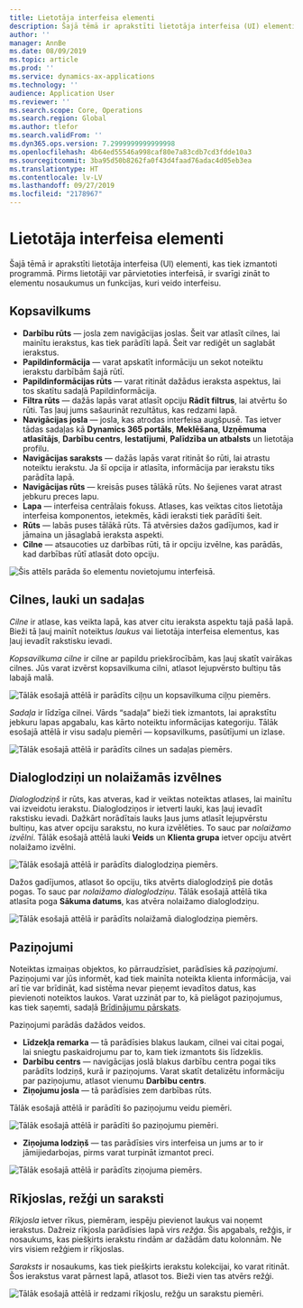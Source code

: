 ```yaml
---
title: Lietotāja interfeisa elementi
description: Šajā tēmā ir aprakstīti lietotāja interfeisa (UI) elementi programmā.
author: ''
manager: AnnBe
ms.date: 08/09/2019
ms.topic: article
ms.prod: ''
ms.service: dynamics-ax-applications
ms.technology: ''
audience: Application User
ms.reviewer: ''
ms.search.scope: Core, Operations
ms.search.region: Global
ms.author: tlefor
ms.search.validFrom: ''
ms.dyn365.ops.version: 7.2999999999999998
ms.openlocfilehash: 4b64ed55546a998caf80e7a83cdb7cd3fdde10a3
ms.sourcegitcommit: 3ba95d50b8262fa0f43d4faad76adac4d05eb3ea
ms.translationtype: HT
ms.contentlocale: lv-LV
ms.lasthandoff: 09/27/2019
ms.locfileid: "2178967"
---
```

# <a name="user-interface-elements"></a>Lietotāja interfeisa elementi

Šajā tēmā ir aprakstīti lietotāja interfeisa (UI) elementi, kas tiek izmantoti programmā. Pirms lietotāji var pārvietoties interfeisā, ir svarīgi zināt to elementu nosaukumus un funkcijas, kuri veido interfeisu.

## <a name="overview"></a>Kopsavilkums

- **Darbību rūts** — josla zem navigācijas joslas. Šeit var atlasīt cilnes, lai mainītu ierakstus, kas tiek parādīti lapā. Šeit var rediģēt un saglabāt ierakstus.  
- **Papildinformācija** — varat apskatīt informāciju un sekot noteiktu ierakstu darbībām šajā rūtī.  
- **Papildinformācijas rūts** — varat ritināt dažādus ieraksta aspektus, lai tos skatītu sadaļā Papildinformācija.  
- **Filtra rūts** — dažās lapās varat atlasīt opciju **Rādīt filtrus**, lai atvērtu šo rūti. Tas ļauj jums sašaurināt rezultātus, kas redzami lapā.  
- **Navigācijas josla** — josla, kas atrodas interfeisa augšpusē. Tas ietver tādas sadaļas kā **Dynamics 365 portāls**, **Meklēšana**, **Uzņēmuma atlasītājs**, **Darbību centrs**, **Iestatījumi**, **Palīdzība un atbalsts** un lietotāja profilu.  
- **Navigācijas saraksts** — dažās lapās varat ritināt šo rūti, lai atrastu noteiktu ierakstu. Ja šī opcija ir atlasīta, informācija par ierakstu tiks parādīta lapā.  
- **Navigācijas rūts** — kreisās puses tālākā rūts. No šejienes varat atrast jebkuru preces lapu.  
- **Lapa** — interfeisa centrālais fokuss. Atlases, kas veiktas citos lietotāja interfeisa komponentos, ietekmēs, kādi ieraksti tiek parādīti šeit.  
- **Rūts** — labās puses tālākā rūts. Tā atvērsies dažos gadījumos, kad ir jāmaina un jāsaglabā ieraksta aspekti.  
- **Cilne** — atsaucoties uz darbības rūti, tā ir opciju izvēlne, kas parādās, kad darbības rūtī atlasāt doto opciju.  

![Šis attēls parāda šo elementu novietojumu interfeisā.](media/user-interface-01.png)

## <a name="tabs-fields-and-sections"></a>Cilnes, lauki un sadaļas

*Cilne* ir atlase, kas veikta lapā, kas atver citu ieraksta aspektu tajā pašā lapā. Bieži tā ļauj mainīt noteiktus *laukus* vai lietotāja interfeisa elementus, kas ļauj ievadīt rakstisku ievadi. 

*Kopsavilkuma cilne* ir cilne ar papildu priekšrocībām, kas ļauj skatīt vairākas cilnes. Jūs varat izvērst kopsavilkuma cilni, atlasot lejupvērsto bultiņu tās labajā malā.

![Tālāk esošajā attēlā ir parādīts ciļņu un kopsavilkuma ciļņu piemērs.](media/user-interface-02.png)

*Sadaļa* ir līdzīga cilnei. Vārds “sadaļa” bieži tiek izmantots, lai aprakstītu jebkuru lapas apgabalu, kas kārto noteiktu informācijas kategoriju. Tālāk esošajā attēlā ir visu sadaļu piemēri — kopsavilkums, pasūtījumi un izlase.

![Tālāk esošajā attēlā ir parādīts cilnes un sadaļas piemērs.](media/user-interface-03.png)

## <a name="dialog-boxes-and-drop-down-menus"></a>Dialoglodziņi un nolaižamās izvēlnes

*Dialoglodziņš* ir rūts, kas atveras, kad ir veiktas noteiktas atlases, lai mainītu vai izveidotu ierakstu. Dialoglodziņos ir ietverti lauki, kas ļauj ievadīt rakstisku ievadi. Dažkārt norādītais lauks ļaus jums atlasīt lejupvērstu bultiņu, kas atver opciju sarakstu, no kura izvēlēties. To sauc par *nolaižamo izvēlni*. Tālāk esošajā attēlā lauki **Veids** un **Klienta grupa** ietver opciju atvērt nolaižamo izvēlni.

![Tālāk esošajā attēlā ir parādīts dialoglodziņa piemērs.](media/user-interface-04.png)

Dažos gadījumos, atlasot šo opciju, tiks atvērts dialoglodziņš pie dotās pogas. To sauc par *nolaižamo dialoglodziņu*. Tālāk esošajā attēlā tika atlasīta poga **Sākuma datums**, kas atvēra nolaižamo dialoglodziņu.

![Tālāk esošajā attēlā ir parādīts nolaižamā dialoglodziņa piemērs.](media/user-interface-05.png)

## <a name="notifications"></a>Paziņojumi

Noteiktas izmaiņas objektos, ko pārraudzīsiet, parādīsies kā *paziņojumi*. Paziņojumi var jūs informēt, kad tiek mainīta noteikta klienta informācija, vai arī tie var brīdināt, kad sistēma nevar pieņemt ievadītos datus, kas pievienoti noteiktos laukos. Varat uzzināt par to, kā pielāgot paziņojumus, kas tiek saņemti, sadaļā [Brīdinājumu pārskats](../get-started/alerts-overview.md).

Paziņojumi parādās dažādos veidos.
- **Līdzekļa remarka** — tā parādīsies blakus laukam, cilnei vai citai pogai, lai sniegtu paskaidrojumu par to, kam tiek izmantots šis līdzeklis. 
- **Darbību centrs** — navigācijas joslā blakus darbību centra pogai tiks parādīts lodziņš, kurā ir paziņojums. Varat skatīt detalizētu informāciju par paziņojumu, atlasot vienumu **Darbību centrs**.  
- **Ziņojumu josla** — tā parādīsies zem darbības rūts.  

Tālāk esošajā attēlā ir parādīti šo paziņojumu veidu piemēri.

![Tālāk esošajā attēlā ir parādīti šo paziņojumu piemēri.](media/user-interface-06.png)

- **Ziņojuma lodziņš** — tas parādīsies virs interfeisa un jums ar to ir jāmijiedarbojas, pirms varat turpināt izmantot preci.  

![Tālāk esošajā attēlā ir parādīts ziņojuma piemērs.](media/user-interface-07.png)

## <a name="toolbars-grids-and-lists"></a>Rīkjoslas, režģi un saraksti

*Rīkjosla* ietver rīkus, piemēram, iespēju pievienot laukus vai noņemt ierakstus. Dažreiz rīkjosla parādīsies lapā virs *režģa*. Šis apgabals, režģis, ir nosaukums, kas piešķirts ierakstu rindām ar dažādām datu kolonnām. Ne virs visiem režģiem ir rīkjoslas.

*Saraksts* ir nosaukums, kas tiek piešķirts ierakstu kolekcijai, ko varat ritināt. Šos ierakstus varat pārnest lapā, atlasot tos. Bieži vien tas atvērs režģi.

![Tālāk esošajā attēlā ir redzami rīkjoslu, režģu un sarakstu piemēri.](media/user-interface-08.png)
